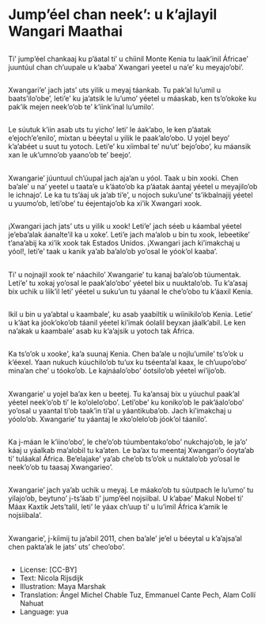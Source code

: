 # Jump’éel chan neek’: u k’ajlayil Wangari Maathai

##
Ti’ jump’éel chankaaj ku p’áatal ti’ u chíinil Monte Kenia tu laak’inil Áfricae’ juuntúul chan ch’uupale u k’aaba’ Xwangari yeetel u na’e’ ku meyajo’obi’.

##
Xwangari’e’ jach jats’ uts yilik u meyaj táankab. Tu pak’al lu’umil u baats’ilo’obe’, leti’e’ ku ja’atsik le lu’umo’ yéetel u máaskab, ken ts’o’okoke ku pak’ik mejen neek’o’ob te’ k’íink’inal lu’umilo’.

##
Le súutuk k’iin asab uts tu yicho’ leti’ le áak’abo, le ken p’áatak e’ejoch’e’enilo’, mixtan u béeytal u yilik le paak’alo’obo. U yojel beyo’ k’a’abéet u suut tu yotoch. Leti’e’ ku xíimbal te’ nu’ut’ bejo’obo’, ku máansik xan le uk’umno’ob yaano’ob te’ beejo’.

##
Xwangarie’ júuntuul ch’úupal jach aja’an u yóol. Taak u bin xooki. Chen ba’ale’ u na’ yeetel u taata’e u k’áato’ob ka p’áatak áantaj yéetel u meyajilo’ob le ichnajo’. Le ka tu ts’áaj uk ja’ab ti’e’, u nojoch suku’une’ ts’ikbalnajij yéetel u yuumo’ob, leti’obe’ tu éejentajo’ob ka xi’ik Xwangari xook.

##
¡Xwangari jach jats’ uts u yilik u xook! Leti’e’ jach séeb u káambal yéetel je’eba’alak áanalte’il ka u xoke’. Leti’e jach ma’alob u bin tu xook, lebeetike’ t’ana’abij ka xi’ik xook tak Estados Unidos. ¡Xwangari jach ki’imakchaj u yóol!, leti’e’ taak u kanik ya’ab ba’alo’ob yo’osal le yóok’ol kaaba’.

##
Ti’ u nojnajil xook te’ náachilo’ Xwangarie’ tu kanaj ba’alo’ob túumentak. Leti’e’ tu xokaj yo’osal le paak’alo’obo’ yéetel bix u nuuktalo’ob. Tu k’a’asaj bix uchik u líik’il leti’ yéetel u suku’un tu yáanal le che’o’obo tu k’áaxil Kenia.

##
Ikil u bin u ya’abtal u kaambale’, ku asab yaabiltik u wíinikilo’ob Kenia. Letie’ u k’áat ka jóok’oko’ob táanil yéetel ki’imak óolalil beyxan jáalk’abil. Le ken na’akak u kaambale’ asab ku k’a’ajsik u yotoch tak África.

##
Ka ts’o’ok u xooke’, ka’a suunaj Kenia. Chen ba’ale u nojlu’umile’ ts’o’ok u k’éexel. Yaan nukuch kúuchilo’ob tu’ux ku tséenta’al kaax, le ch’uupo’obo’ mina’an che’ u tóoko’ob. Le kajnáalo’obo’ óotsilo’ob yéetel wi’ijo’ob.

##
Xwangarie’ u yojel ba’ax ken u beetej. Tu ka’ansaj bix u yúuchul paak’al yéetel neek’o’ob ti’ le ko’olelo’obo’. Leti’obe’ ku koniko’ob le pak’áalo’obo’ yo’osal u yaantal ti’ob taak’in ti’al u yáantikuba’ob. Jach ki’imakchaj u yóolo’ob. Xwangarie’ tu yáantaj le xko’olelo’ob jóok’ol táanilo’.

##
Ka j-máan le k’iino’obo’, le che’o’ob túumbentako’obo’ nukchajo’ob, le ja’o’ káaj u yáalkab ma’alobil tu ka’aten. Le ba’ax tu meentaj Xwangari’o óoyta’ab ti’ tuláakal África. Be’elajake’ ya’ab che’ob ts’o’ok u nuktalo’ob yo’osal le neek’o’ob tu taasaj Xwangarieo’.

##
Xwangarie’ jach ya’ab uchik u meyaj. Le máako’ob tu súutpach le lu’umo’ tu yilajo’ob, beytuno’ j-ts’áab ti’ jump’éel nojsiibal. U k’abae’ Makul Nobel ti’ Máax Kaxtik Jets’talil, leti’ le yáax ch’uup ti’ u lu’imil África k’amik le nojsiibala’.

##
Xwangarie’, j-kíimij tu ja’abil 2011, chen ba’ale’ je’el u béeytal u k’a’ajsa’al chen pakta’ak le jats’ uts’ cheo’obo’.

##
* License: [CC-BY]
* Text: Nicola Rijsdijk
* Illustration: Maya Marshak
* Translation: Ángel Michel Chable Tuz, Emmanuel Cante Pech, Alam Collí Nahuat
* Language: yua
